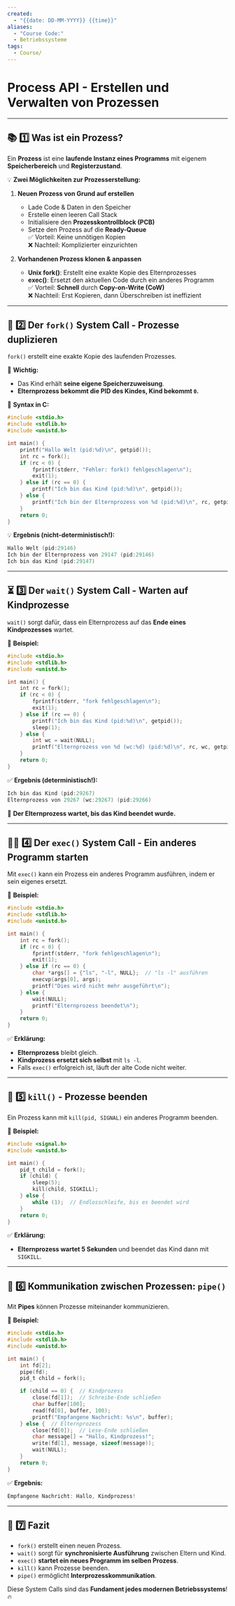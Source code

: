 ```yaml
---
created:
  - "{{date: DD-MM-YYYY}} {{time}}"
aliases:
  - "Course Code:"
  - Betriebssysteme
tags:
  - Course/
---
```

#  **Process API - Erstellen und Verwalten von Prozessen**

---

## 📚 **1️⃣ Was ist ein Prozess?**

Ein **Prozess** ist eine **laufende Instanz eines Programms** mit eigenem **Speicherbereich** und **Registerzustand**.

💡 **Zwei Möglichkeiten zur Prozesserstellung:**

1. **Neuen Prozess von Grund auf erstellen**
    
    - Lade Code & Daten in den Speicher
    - Erstelle einen leeren Call Stack
    - Initialisiere den **Prozesskontrollblock (PCB)**
    - Setze den Prozess auf die **Ready-Queue**  
        ✅ Vorteil: Keine unnötigen Kopien  
        ❌ Nachteil: Komplizierter einzurichten
2. **Vorhandenen Prozess klonen & anpassen**
    
    - **Unix fork()**: Erstellt eine exakte Kopie des Elternprozesses
    - **exec()**: Ersetzt den aktuellen Code durch ein anderes Programm  
        ✅ Vorteil: **Schnell** durch **Copy-on-Write (CoW)**  
        ❌ Nachteil: Erst Kopieren, dann Überschreiben ist ineffizient

---

## 🔄 **2️⃣ Der `fork()` System Call - Prozesse duplizieren**

`fork()` erstellt eine exakte Kopie des laufenden Prozesses.

📌 **Wichtig:**

- Das Kind erhält **seine eigene Speicherzuweisung**.
- **Elternprozess bekommt die PID des Kindes, Kind bekommt `0`.**

📌 **Syntax in C:**

```c
#include <stdio.h>
#include <stdlib.h>
#include <unistd.h>

int main() {
    printf("Hallo Welt (pid:%d)\n", getpid());
    int rc = fork();
    if (rc < 0) {
        fprintf(stderr, "Fehler: fork() fehlgeschlagen\n");
        exit(1);
    } else if (rc == 0) {
        printf("Ich bin das Kind (pid:%d)\n", getpid());
    } else {
        printf("Ich bin der Elternprozess von %d (pid:%d)\n", rc, getpid());
    }
    return 0;
}

```


💡 **Ergebnis (nicht-deterministisch!):**



```c
Hallo Welt (pid:29146)  
Ich bin der Elternprozess von 29147 (pid:29146)  
Ich bin das Kind (pid:29147)  

```  

---

## ⏳ **3️⃣ Der `wait()` System Call - Warten auf Kindprozesse**

`wait()` sorgt dafür, dass ein Elternprozess auf das **Ende eines Kindprozesses** wartet.

📌 **Beispiel:**

```c
#include <stdio.h>
#include <stdlib.h>
#include <unistd.h>

int main() {
    int rc = fork();
    if (rc < 0) {
        fprintf(stderr, "fork fehlgeschlagen\n");
        exit(1);
    } else if (rc == 0) {
        printf("Ich bin das Kind (pid:%d)\n", getpid());
        sleep(1);
    } else {
        int wc = wait(NULL);
        printf("Elternprozess von %d (wc:%d) (pid:%d)\n", rc, wc, getpid());
    }
    return 0;
}

```

✅ **Ergebnis (deterministisch!):**


```c
Ich bin das Kind (pid:29267)  
Elternprozess von 29267 (wc:29267) (pid:29266)

```

🔹 **Der Elternprozess wartet, bis das Kind beendet wurde.**

---

## 🏃‍♂️ **4️⃣ Der `exec()` System Call - Ein anderes Programm starten**

Mit `exec()` kann ein Prozess ein anderes Programm ausführen, indem er sein eigenes ersetzt.

📌 **Beispiel:**

```c
#include <stdio.h>
#include <stdlib.h>
#include <unistd.h>

int main() {
    int rc = fork();
    if (rc < 0) {
        fprintf(stderr, "fork fehlgeschlagen\n");
        exit(1);
    } else if (rc == 0) {
        char *args[] = {"ls", "-l", NULL};  // "ls -l" ausführen
        execvp(args[0], args);
        printf("Dies wird nicht mehr ausgeführt\n");
    } else {
        wait(NULL);
        printf("Elternprozess beendet\n");
    }
    return 0;
}

```

✅ **Erklärung:**

- **Elternprozess** bleibt gleich.
- **Kindprozess ersetzt sich selbst** mit `ls -l`.
- Falls `exec()` erfolgreich ist, läuft der alte Code nicht weiter.

---

## 🔪 **5️⃣ `kill()` - Prozesse beenden**

Ein Prozess kann mit `kill(pid, SIGNAL)` ein anderes Programm beenden.

📌 **Beispiel:**
```c
#include <signal.h>
#include <unistd.h>

int main() {
    pid_t child = fork();
    if (child) {  
        sleep(5);
        kill(child, SIGKILL);
    } else {  
        while (1);  // Endlosschleife, bis es beendet wird
    }
    return 0;
}

```

✅ **Erklärung:**

- **Elternprozess wartet 5 Sekunden** und beendet das Kind dann mit `SIGKILL`.

---

## 🔗 **6️⃣ Kommunikation zwischen Prozessen: `pipe()`**

Mit **Pipes** können Prozesse miteinander kommunizieren.

📌 **Beispiel:**

```c
#include <stdio.h>
#include <stdlib.h>
#include <unistd.h>

int main() {
    int fd[2];  
    pipe(fd);
    pid_t child = fork();

    if (child == 0) {  // Kindprozess
        close(fd[1]);  // Schreibe-Ende schließen
        char buffer[100];
        read(fd[0], buffer, 100);
        printf("Empfangene Nachricht: %s\n", buffer);
    } else {  // Elternprozess
        close(fd[0]);  // Lese-Ende schließen
        char message[] = "Hallo, Kindprozess!";
        write(fd[1], message, sizeof(message));
        wait(NULL);
    }
    return 0;
}

```

✅ **Ergebnis:**

```c
Empfangene Nachricht: Hallo, Kindprozess!

```

---

## 🚀 **7️⃣ Fazit**

- `fork()` erstellt einen neuen Prozess.
- `wait()` sorgt für **synchronisierte Ausführung** zwischen Eltern und Kind.
- `exec()` **startet ein neues Programm im selben Prozess**.
- `kill()` kann Prozesse beenden.
- `pipe()` ermöglicht **Interprozesskommunikation**.

Diese System Calls sind das **Fundament jedes modernen Betriebssystems**! 🔥